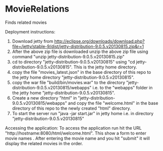 MovieRelations
==============

Finds related movies

Deployment instructions:

1) Download jetty from http://eclipse.org/downloads/download.php?file=/jetty/stable-9/dist/jetty-distribution-9.0.5.v20130815.zip&r=1  
2) After the above zip file is downloaded unzip the above zip file using command "unzip jetty-distribution-9.0.5.v20130815.zip"  
3) cd to directory "jetty-distribution-9.0.5.v20130815" using "cd jetty-distribution-9.0.5.v20130815". This is the jetty home directory.  
4) copy the file "movies_latest.json" in the base directory of this repo to the jetty home directory "jetty-distribution-9.0.5.v20130815".  
5) copy the war file "build/bin/movies.war" to the directory "jetty-distribution-9.0.5.v20130815/webapps" i.e. to the "webapps" folder in the jetty home "jetty-distribution-9.0.5.v20130815".  
6) Create a new directory "html" in "jetty-distribution-9.0.5.v20130815/webapps" and copy the file "welcome.html" in the base directory of this repo to the newly created "html" directory.  
7) To start the server run "java -jar start.jar" in jetty home i.e. in directory "jetty-distribution-9.0.5.v20130815"  



Accessing the application:
To access the application run hit the URL "http://hostname:8080/html/welcome.html". This show a form to enter movie names .
After entering the movie name and you hit "submit" it will display the related movies in the order.
